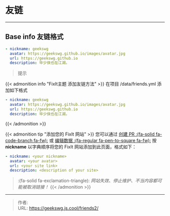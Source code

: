 # 友链


<!-- When you set data `friends.yml` in `yourProject/data/` directory, it will be automatically loaded here. -->
---
<!-- You can define additional content below for this page. -->
## Base info 友链格式

```yaml
- nickname: geekswg
  avatar: https://geekswg.github.io/images/avatar.jpg
  url: https://geekswg.github.io
  description: 毕少侠也在江湖。
```
> 提示

{{< admonition info "FixIt主题 添加友链方法" >}}
在项目 /data/friends.yml 添加如下格式
```yaml
- nickname: geekswg
  avatar: https://geekswg.github.io/images/avatar.jpg
  url: https://geekswg.github.io
  description: 毕少侠也在江湖。
```
{{< /admonition >}}


{{< admonition tip "添加您的 FixIt 网站" >}}
您可以通过 [创建 PR :(fa-solid fa-code-branch fa-fw):](https://github.com/geekswg/blogFixit/pulls) 或 [编辑数据 :(fa-regular fa-pen-to-square fa-fw):](https://github.com/geekswg/blogFixit/edit/master/data/friends.yml)  按 **nickname** 以字典顺序将您的 FixIt 网站添加到此页面，格式如下：

```yml
- nickname: <your nickname>
  avatar: <your avatar>
  url: <your site link>
  description: <description of your site>
```

> :(fa-solid fa-exclamation-triangle): *网站失效、停止维护、不当内容都可能被取消链接！*
{{< /admonition >}}


---

> 作者: <no value>  
> URL: https://geekswg.js.cool/friends2/  

